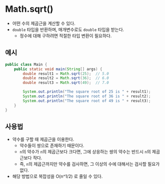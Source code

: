 # Math.sqrt()
- 어떤 수의 제곱근을 계산할 수 있다.
- `double` 타입을 반환하며, 매개변수로도 `double` 타입을 받는다.
	- 정수에 대해 구하려면 적절한 타입 변환이 필요하다.

## 예시
```java
public class Main {
    public static void main(String[] args) {
        double result1 = Math.sqrt(25);  // 5.0
        double result2 = Math.sqrt(36);  // 6.0
        double result3 = Math.sqrt(49);  // 7.0

        System.out.println("The square root of 25 is " + result1);
        System.out.println("The square root of 36 is " + result2);
        System.out.println("The square root of 49 is " + result3);
    }
}
```

## 사용법
- 약수를 구할 때 제곱근을 이용한다.
	- 약수들이 쌍으로 존재하기 때문이다.
	- `n`의 약수가 `n`의 제곱근보다 크다면, 그에 상응하는 쌍의 약수는 반드시 `n`의 제곱근보다 작다.
	- 즉, `n`의 제곱근까지만 약수를 검사하면, 그 이상의 수에 대해서는 검사할 필요가 없다.
- 해당 방법으로 복잡성을 O(n^1/2) 로 줄일 수 있다.
